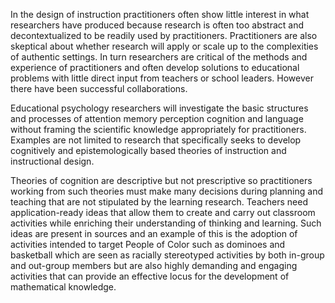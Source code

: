 In the design of instruction practitioners often show little interest in what researchers have produced because research is often too abstract and decontextualized to be readily used by practitioners. Practitioners are also skeptical about whether research will apply or scale up to the complexities of authentic settings. In turn researchers are critical of the methods and experience of practitioners and often develop solutions to educational problems with little direct input from teachers or school leaders. However there have been successful collaborations.

Educational psychology researchers will investigate the basic structures and processes of attention memory perception cognition and language without framing the scientific knowledge appropriately for practitioners. Examples are not limited to research that specifically seeks to develop cognitively and epistemologically based theories of instruction and instructional design.

Theories of cognition are descriptive but not prescriptive so practitioners working from such theories must make many decisions during planning and teaching that are not stipulated by the learning research. Teachers need application-ready ideas that allow them to create and carry out classroom activities while enriching their understanding of thinking and learning. Such ideas are present in sources and an example of this is the adoption of activities intended to target People of Color such as dominoes and basketball which are seen as racially stereotyped activities by both in-group and out-group members but are also highly demanding and engaging activities that can provide an effective locus for the development of mathematical knowledge.